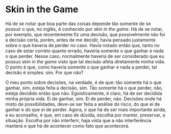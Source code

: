 <!-- pt :: Skin in the Game :: 2023-01-22 17:51:55 -->

# Skin in the Game

Há de se notar que boa parte das coisas depende tão somente de se possuir o que,
no inglês, é conhecido por *skin in the game*. Há de se notar, por exemplo, que
recentemente fiz uma decisão, que possivelmente não foi a decisão certa, porém,
antes de me decidir, havia pensado justamente sobre o que haveria de perder no
caso. Havia notado então que, tanto no caso de estar correto quanto errado,
haveria somente o que ganhar e nada o que perder. Nesse caso, normalmente
haveria de ser considerado que eu possuo *skin in the game* visto que tal
decisão afeta diretamente minha vida. O ponto é que, como haveria somente o que
ganhar e nada a perder, tal decisão é simples: sim. Por que não?

O meu ponto sobre decisões, na verdade, é de que: tão somente há o que ganhar,
sim, esteja feita a decisão, sim. Tão somente há o que perder, não, esteja
decidido então que não. Egoisticamente, é claro, há de ser decidida minha
própria vida. Ei de ganhar, sim. Ei de perder, não. Decisões onde há misto de
possibilidades, deve-se ser feita a análise do risco, do que ei de ganhar e do
que ei de perder. Agora, o que há de ser mais importante ainda, e eu aconselho,
é que, em caso de dúvida, escolha por manter, preservar, a situação. Escolha por
não interferir, haja vista que a não interferência manterá o que há de acontecer
como fato que acontecerá.
